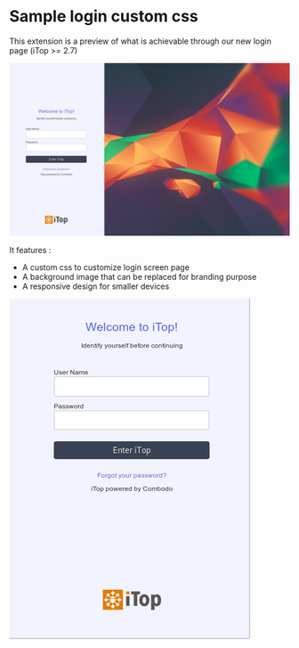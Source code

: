 # Sample login custom css

This extension is a preview of what is achievable through our new login page (iTop >= 2.7)

![Preview](docs/preview1.png)

It features :
* A custom css to customize login screen page
* A background image that can be replaced for branding purpose
* A responsive design for smaller devices

![Preview](docs/preview2.png)